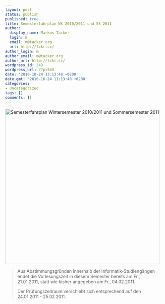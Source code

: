 ```yaml
---
layout: post
status: publish
published: true
title: Semesterfahrplan WS 2010/2011 und SS 2011
author:
  display_name: Markus Tacker
  login: m
  email: m@tacker.org
  url: http://tckr.cc/
author_login: m
author_email: m@tacker.org
author_url: http://tckr.cc/
wordpress_id: 343
wordpress_url: /?p=343
date: '2010-10-24 13:13:48 +0200'
date_gmt: '2010-10-24 11:13:48 +0200'
categories:
- Uncategorized
tags: []
comments: []
---
```

<p><a href="http://www.flickr.com/photos/tacker/5110314956/"><img src="http://farm5.static.flickr.com/4126/5110314956_475941b97e_b.jpg" width="500" alt="Semesterfahrplan Wintersemester 2010/2011 und Sommersemester 2011" /></a></p>
<blockquote><p>Aus Abstimmungsgründen innerhalb der Informatik-Studiengängen endet die Vorlesungszeit in diesem Semester bereits am Fr., 21.01.2011, statt wie bisher angegeben am Fr., 04.02.2011.</p>
<p>Der Prüfungszeitraum verschiebt sich entsprechend auf den 24.01.2011 - 25.02.2011.</p></blockquote>

